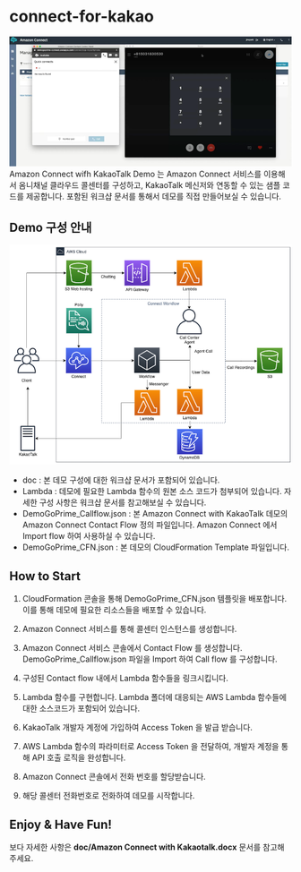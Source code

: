 # connect-for-kakao

![Connect](demo.png)
Amazon Connect wifh KakaoTalk Demo 는 Amazon Connect 서비스를 이용해서 옴니채널 클라우드 콜센터를 구성하고, KakaoTalk 메신저와 연동할 수 있는 샘플 코드를 제공합니다.
포함된 워크샵 문서를 통해서 데모를 직접 만들어보실 수 있습니다.

## Demo 구성 안내
![ConnectDemo](demo_arch.png)
- doc : 본 데모 구성에 대한 워크샵 문서가 포함되어 있습니다.
- Lambda : 데모에 필요한 Lambda 함수의 원본 소스 코드가 첨부되어 있습니다. 자세한 구성 사항은 워크샵 문서를 참고해보실 수 있습니다.
- DemoGoPrime_Callflow.json : 본 Amazon Connect with KakaoTalk 데모의 Amazon Connect Contact Flow 정의 파일입니다. Amazon Connect 에서 Import flow 하여 사용하실 수 있습니다.
- DemoGoPrime_CFN.json : 본 데모의 CloudFormation Template 파일입니다.

## How to Start
1. CloudFormation 콘솔을 통해 DemoGoPrime_CFN.json 템플릿을 배포합니다. 이를 통해 데모에 필요한 리소스들을 배포할 수 있습니다.

2. Amazon Connect 서비스를 통해 콜센터 인스턴스를 생성합니다.

3. Amazon Connect 서비스 콘솔에서 Contact Flow 를 생성합니다. DemoGoPrime_Callflow.json 파일을 Import 하여 Call flow 를 구성합니다.

4. 구성된 Contact flow 내에서 Lambda 함수들을 링크시킵니다.

5. Lambda 함수를 구현합니다. Lambda 폴더에 대응되는 AWS Lambda 함수들에 대한 소스코드가 포함되어 있습니다.

6. KakaoTalk 개발자 계정에 가입하여 Access Token 을 발급 받습니다.

7. AWS Lambda 함수의 파라미터로 Access Token 을 전달하여, 개발자 계정을 통해 API 호출 로직을 완성합니다.

8. Amazon Connect 콘솔에서 전화 번호를 할당받습니다.

9. 해당 콜센터 전화번호로 전화하여 데모를 시작합니다.

## Enjoy & Have Fun!

보다 자세한 사항은 **doc/Amazon Connect with Kakaotalk.docx** 문서를 참고해주세요.
